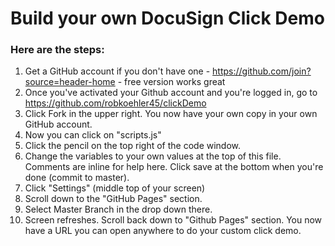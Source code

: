# Build your own DocuSign Click Demo
### Here are the steps:
1. Get a GitHub account if you don't have one - <https://github.com/join?source=header-home> - free version works great
2. Once you've activated your Github account and you're logged in, go to <https://github.com/robkoehler45/clickDemo>
3. Click Fork in the upper right.  You now have your own copy in your own GitHub account.
4. Now you can click on "scripts.js"
5. Click the pencil on the top right of the code window.
6. Change the variables to your own values at the top of this file.  Comments are inline for help here.  Click save at the bottom when you're done (commit to master).
7. Click "Settings" (middle top of your screen)
8. Scroll down to the "GitHub Pages" section.
9. Select Master Branch in the drop down there.
10. Screen refreshes.  Scroll back down to "Github Pages" section.  You now have a URL you can open anywhere to do your custom click demo.
